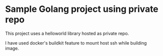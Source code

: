 # Sample Golang project using private repo

This project uses a helloworld library hosted as private repo.

I have used docker's buildkit feature to mount host ssh while building image.
